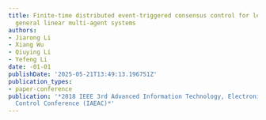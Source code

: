 ```yaml
---
title: Finite-time distributed event-triggered consensus control for leader-following
  general linear multi-agent systems
authors:
- Jiarong Li
- Xiang Wu
- Qiuying Li
- Yefeng Li
date: -01-01
publishDate: '2025-05-21T13:49:13.196751Z'
publication_types:
- paper-conference
publication: '*2018 IEEE 3rd Advanced Information Technology, Electronic and Automation
  Control Conference (IAEAC)*'
---
```


